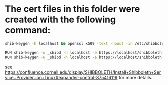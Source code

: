 # The cert files in this folder were created with the following command:


```bash
shib-keygen -h localhost && openssl x509 -text -noout -in /etc/shibboleth/sp-cert.pem

RUN shib-keygen -u _shibd -h localhost -e https://localhost/shibboleth -n sp-signing
RUN shib-keygen -u _shibd -h localhost -e https://localhost/shibboleth -n sp-encrypt
```

see https://confluence.cornell.edu/display/SHIBBOLETH/Install+Shibboleth+Service+Provider+on+Linux#expander-control-875416119 for more details.

